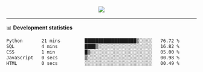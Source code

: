 <h3 align="center">
  <a href="https://github.com/hwalker928">
      <img src="https://github-profile-trophy.vercel.app/?username=hwalker928&no-bg=true&no-frame=true">
  </a>
</h3>


<hr>

📊 **Development statistics**

<!--START_SECTION:waka-->

```txt
Python       21 mins         ███████████████████▒░░░░░   76.72 %
SQL          4 mins          ████▒░░░░░░░░░░░░░░░░░░░░   16.82 %
CSS          1 min           █▒░░░░░░░░░░░░░░░░░░░░░░░   05.00 %
JavaScript   0 secs          ▒░░░░░░░░░░░░░░░░░░░░░░░░   00.98 %
HTML         0 secs          ░░░░░░░░░░░░░░░░░░░░░░░░░   00.49 %
```

<!--END_SECTION:waka-->
